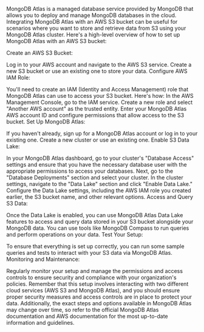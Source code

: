 MongoDB Atlas is a managed database service provided by MongoDB that allows you to deploy and manage MongoDB databases in the cloud. Integrating MongoDB Atlas with an AWS S3 bucket can be useful for scenarios where you want to store and retrieve data from S3 using your MongoDB Atlas cluster. Here's a high-level overview of how to set up MongoDB Atlas with an AWS S3 bucket:

Create an AWS S3 Bucket:

Log in to your AWS account and navigate to the AWS S3 service.
Create a new S3 bucket or use an existing one to store your data.
Configure AWS IAM Role:

You'll need to create an IAM (Identity and Access Management) role that MongoDB Atlas can use to access your S3 bucket. Here's how:
In the AWS Management Console, go to the IAM service.
Create a new role and select "Another AWS account" as the trusted entity.
Enter your MongoDB Atlas AWS account ID and configure permissions that allow access to the S3 bucket.
Set Up MongoDB Atlas:

If you haven't already, sign up for a MongoDB Atlas account or log in to your existing one.
Create a new cluster or use an existing one.
Enable S3 Data Lake:

In your MongoDB Atlas dashboard, go to your cluster's "Database Access" settings and ensure that you have the necessary database user with the appropriate permissions to access your databases.
Next, go to the "Database Deployments" section and select your cluster.
In the cluster settings, navigate to the "Data Lake" section and click "Enable Data Lake."
Configure the Data Lake settings, including the AWS IAM role you created earlier, the S3 bucket name, and other relevant options.
Access and Query S3 Data:

Once the Data Lake is enabled, you can use MongoDB Atlas Data Lake features to access and query data stored in your S3 bucket alongside your MongoDB data. You can use tools like MongoDB Compass to run queries and perform operations on your data.
Test Your Setup:

To ensure that everything is set up correctly, you can run some sample queries and tests to interact with your S3 data via MongoDB Atlas.
Monitoring and Maintenance:

Regularly monitor your setup and manage the permissions and access controls to ensure security and compliance with your organization's policies.
Remember that this setup involves interacting with two different cloud services (AWS S3 and MongoDB Atlas), and you should ensure proper security measures and access controls are in place to protect your data. Additionally, the exact steps and options available in MongoDB Atlas may change over time, so refer to the official MongoDB Atlas documentation and AWS documentation for the most up-to-date information and guidelines.
